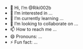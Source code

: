 - 👋 Hi, I’m @Riki002b
- 👀 I’m interested in ...
- 🌱 I’m currently learning ...
- 💞️ I’m looking to collaborate on ...
- 📫 How to reach me ...
- 😄 Pronouns: ...
- ⚡ Fun fact: ...

<!---
Riki002b/Riki002b is a ✨ special ✨ repository because its `README.md` (this file) appears on your GitHub profile.
You can click the Preview link to take a look at your changes.
--->

